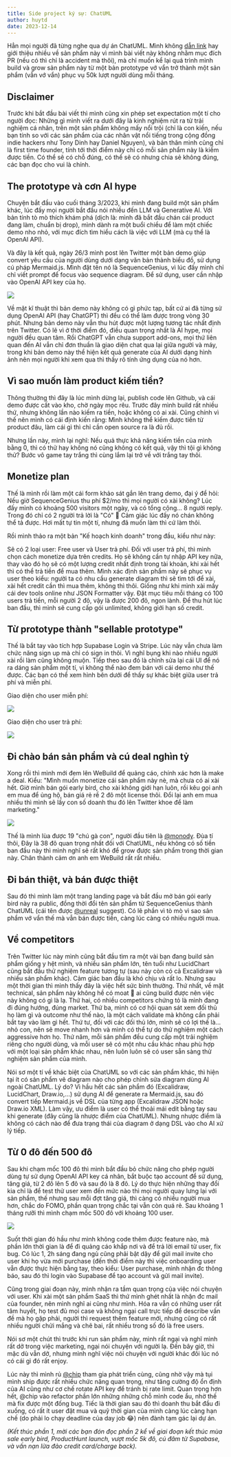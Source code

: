 ```yaml
---
title: Side project ký sự: ChatUML
author: huytd
date: 2023-12-14
---
```


Hẳn mọi người đã từng nghe qua dự án ChatUML. Mình không [dẫn link](https://chatuml.com) hay giới thiệu nhiều về sản phẩm này vì mình bài viết này không nhằm mục đích PR (nếu có thì chỉ là accident mà thôi), mà chỉ muốn kể lại quá trình mình build và grow sản phẩm này từ một bản prototype vớ vẩn trở thành một sản phẩm (vẫn vớ vẩn) phục vụ 50k lượt người dùng mỗi tháng.

## Disclaimer

Trước khi bắt đầu bài viết thì mình cũng xin phép set expectation một tí cho người đọc: Những gì mình viết ra dưới đây là kinh nghiệm rút ra từ trải nghiệm cá nhân, trên một sản phẩm không mấy nổi trội (chỉ là con kiến, nếu bạn tính so với các sản phẩm của các nhân vật nổi tiếng trong cộng đồng indie hackers như Tony Dinh hay Daniel Nguyen), và bản thân mình cũng chỉ là first time founder, tính tới thời điểm này chỉ có mỗi sản phẩm này là kiếm được tiền. Có thể sẽ có chỗ đúng, có thể sẽ có nhưng chia sẻ không đúng, các bạn đọc cho vui là chính.

## The prototype và cơn AI hype

Chuyện bắt đầu vào cuối tháng 3/2023, khi mình đang build một sản phẩm khác, lúc đấy mọi người bắt đầu nói nhiều đến LLM và Generative AI. Với bản tính tò mò thích khám phá (dịch là: mình đã bắt đầu chán cái product đang làm, chuẩn bị drop), mình dành ra một buổi chiều để làm một chiếc demo nho nhỏ, với mục đích tìm hiểu cách là việc với LLM (mà cụ thể là OpenAI API).

Và đây là kết quả, ngày 26/3 mình post lên Twitter một bản demo giúp convert yêu cầu của người dùng dưới dạng văn bản thành biểu đồ, sử dụng cú pháp Mermaid.js. Mình đặt tên nó là SequenceGenius, vì lúc đấy mình chỉ chỉ viết prompt để focus vào sequence diagram. Để sử dụng, user cần nhập vào OpenAI API key của họ.

![](https://notes.huy.rocks/posts/img/chatuml-prototype.png)

Về mặt kĩ thuật thì bản demo này không có gì phức tạp, bất cứ ai đã từng sử dụng OpenAI API (hay ChatGPT) thì đều có thể làm được trong vòng 30 phút. Nhưng bản demo này vẫn thu hút được một lượng tương tác nhất định trên Twitter. Có lẽ vì ở thời điểm đó, điều quan trọng nhất là AI hype, mọi người đều quan tâm. Rồi ChatGPT vẫn chưa support add-ons, mọi thứ liên quan đến AI vẫn chỉ đơn thuần là giao diện chat qua lại giữa người và máy, trong khi bản demo này thể hiện kết quả generate của AI dưới dạng hình ảnh nên mọi người khi xem qua thì thấy rõ tính ứng dụng của nó hơn.

## Vì sao muốn làm product kiếm tiền?

Thông thường thì đây là lúc mình dừng lại, publish code lên Github, và cái demo được cất vào kho, chờ ngày mọc rêu. Trước đây mình build rất nhiều thứ, nhưng không lần nào kiếm ra tiền, hoặc không có ai xài. Cũng chính vì thế nên mình có cái định kiến rằng: Mình không thể kiếm được tiền từ product đâu, làm cái gì thì chỉ cần open source ra là đủ rồi.

Nhưng lần này, mình lại nghĩ: Nếu quả thực khả năng kiếm tiền của mình bằng 0, thì có thử hay không nó cũng không có kết quả, vậy thì tội gì không thử? Bước vô game tay trắng thì cùng lắm lại trở về với trắng tay thôi.

## Monetize plan

Thế là mình rồi làm một cái form khảo sát gắn lên trang demo, đại ý để hỏi: Nếu giờ SequenceGenius thu phí $2/mo thì mọi người có xài không? Lúc đấy mình có khoảng 500 visitors một ngày, và có tổng cộng... 8 người reply. Trong đó chỉ có 2 người trả lời là "Có" 🤣 Cảm giác lúc đấy nó chán không thể tả được. Hơi mất tự tin một tí, nhưng đã muốn làm thì cứ làm thôi.

Rồi mình thảo ra một bản "Kế hoạch kinh doanh" trong đầu, kiểu như này:

Sẽ có 2 loại user: Free user và User trả phí. Đối với user trả phí, thì mình chọn cách monetize dựa trên credits. Họ sẽ không cần tự nhập API key nữa, thay vào đó họ sẽ có một lượng credit nhất định trong tài khoản, khi xài hết thì có thể trả tiền để mua thêm. Mình xác định sản phẩm này sẽ phục vụ user theo kiểu: người ta có nhu cầu generate diagram thì sẽ tìm tới để xài, xài hết credit cần thì mua thêm, không thì thôi. Giống như khi mình xài mấy cái dev tools online như JSON Formatter vậy. Đặt mục tiêu mỗi tháng có 100 users trả tiền, mỗi người 2 đô, vậy là được 200 đô, ngon lành. Để thu hút lúc ban đầu, thì mình sẽ cung cấp gói unlimited, không giới hạn số credit.

## Từ prototype thành "sellable prototype"

Thế là bắt tay vào tích hợp Supabase Login và Stripe. Lúc này vẫn chưa làm chức năng sign up mà chỉ có sign in thôi. Vì nghĩ bụng khi nào nhiều người xài rồi làm cũng không muộn. Tiếp theo sau đó là chỉnh sửa lại cái UI để nó ra dáng sản phẩm một tí, vì không thể nào đem bán với cái demo như thế được. Các bạn có thể xem hình bên dưới để thấy sự khác biệt giữa user trả phí và miễn phí.

Giao diện cho user miễn phí:

![](https://notes.huy.rocks/posts/img/chatuml-free-user-ui.png)

Giao diện cho user trả phí:

![](https://notes.huy.rocks/posts/img/chatuml-paid-user-ui.png)

## Đi chào bán sản phẩm và cú deal nghìn tỷ

Xong rồi thì mình mới đem lên WeBuild để quảng cáo, chính xác hơn là make a deal. Kiểu: "Mình muốn monetize cái sản phẩm này nè, mà chưa có ai xài hết. Giờ mình bán gói early bird, cho xài không giới hạn luôn, rồi kêu gọi anh em mua để ủng hộ, bán giá rẻ rề 2 đô một license thôi. Đổi lại anh em mua nhiều thì mình sẽ lấy con số doanh thu đó lên Twitter khoe để làm marketing."


![](https://notes.huy.rocks/posts/img/chatuml-first-payment.png)

Thế là mình lùa được 19 "chú gà con", người đầu tiên là [@monody](https://github.com/monodyle/). Đùa tí thôi, Đây là 38 đô quan trọng nhất đối với ChatUML, nếu không có số tiền ban đầu này thì mình nghĩ sẽ rất khó để grow được sản phẩm trong thời gian này. Chân thành cảm ơn anh em WeBuild rất rất nhiều.

## Đi bán thiệt, và bán được thiệt

Sau đó thì mình làm một trang landing page và bắt đầu mở bán gói early bird này ra public, đồng thời đổi tên sản phẩm từ SequenceGenius thành ChatUML (cái tên được [@unreal](https://github.com/unrealhoang) suggest). Có lẽ phần vì tò mò vì sao sản phẩm vớ vẩn thế mà vẫn bán được tiền, càng lúc càng có nhiều người mua.

## Về competitors

Trên Twitter lúc này mình cũng bắt đầu tìm ra một vài bạn đang build sản phẩm giống y hệt mình, và nhiều sản phẩm lớn, tên tuổi như LucidChart cũng bắt đầu thử nghiệm feature tương tự (sau này còn có cả Excalidraw và nhiều sản phẩm khác). Cảm giác ban đầu là khó chịu và rất lo. Nhưng sau một thời gian thì mình thấy đây là việc hết sức bình thường. Thứ nhất, về mặt technical, sản phẩm này không hề có moat 🥲 ai cũng build được nên việc này không có gì là lạ. Thứ hai, có nhiều competitors chứng tỏ là mình đang đi đúng hướng, đúng market. Thứ ba, mình có cơ hội quan sát xem đối thủ họ làm gì và outcome như thế nào, là một cách validate mà không cần phải bắt tay vào làm gì hết. Thứ tư, đối với các đối thủ lớn, mình sẽ có lợi thế là... nhỏ con, nên sẽ move nhanh hơn và mình có thể tự do thử nghiệm một cách aggressive hơn họ. Thứ năm, mỗi sản phẩm đều cung cấp một trải nghiệm riêng cho người dùng, và mỗi user sẽ có một nhu cầu khác nhau phù hợp với một loại sản phẩm khác nhau, nên luôn luôn sẽ có user sẵn sàng thử nghiệm sản phẩm của mình.

Nói sơ một tí về khác biệt của ChatUML so với các sản phẩm khác, thì hiện tại ít có sản phẩm vẽ diagram nào cho phép chỉnh sửa diagram dùng AI ngoài ChatUML. Lý do? Vì hầu hết các sản phẩm đó (Excalidraw, LucidChart, Draw.io,...) sử dụng AI để generate ra Mermaid.js, sau đó convert tiếp Mermaid.js về DSL của từng app (Excalidraw JSON hoặc Draw.io XML). Làm vậy, ưu điểm là user có thể thoải mái edit bằng tay sau khi generate (đây cũng là nhược điểm của ChatUML). Nhưng nhược điểm là không có cách nào để đưa trạng thái của diagram ở dạng DSL vào cho AI xử lý tiếp.

## Từ 0 đô đến 500 đô

Sau khi chạm mốc 100 đô thì mình bắt đầu bỏ chức năng cho phép người dùng tự sử dụng OpenAI API key cá nhân, bắt buộc tạo account để sử dụng, tăng giá, từ 2 đô lên 5 đô và sau đó là 8 đô. Lý do thực hiện những thay đổi kia chỉ là để test thử user xem đến mức nào thì mọi người quay lưng lại với sản phẩm, thế nhưng sau mỗi đợt tăng giá, thì càng có nhiều người mua hơn, chắc do FOMO, phần quan trọng chắc tại vẫn còn quá rẻ. Sau khoảng 1 tháng rưỡi thì mình chạm mốc 500 đô với khoảng 100 user.

![](https://notes.huy.rocks/posts/img/chatuml-500.png)

Suốt thời gian đó hầu như mình không code thêm được feature nào, mà phần lớn thời gian là để đi quảng cáo khắp nơi và để trả lời email từ user, fix bug. Có lúc 1, 2h sáng đang ngủ cũng phải bật dậy để gửi mail invite cho user khi họ vừa mới purchase (đến thời điểm này thì việc onboarding user vẫn được thực hiện bằng tay, theo kiểu: User purchase, mình nhận đc thông báo, sau đó thì login vào Supabase để tạo account và gửi mail invite).

Cũng trong giai đoạn này, mình nhận ra tầm quan trọng của việc nói chuyện với user. Khi xài một sản phẩm SaaS thì thứ mình ghét nhất là nhận đc mail của founder, nên mình nghĩ ai cũng như mình. Hóa ra vẫn có những user rất tâm huyết, họ test đủ mọi case và không ngại call trực tiếp để describe vấn đề mà họ gặp phải, người thì request thêm feature mới, nhưng cũng có rất nhiều người chửi mắng và chê bai, rất nhiều trong số đó là free users.

Nói sơ một chút thì trước khi run sản phẩm này, mình rất ngại và nghĩ mình rất dở trong việc marketing, ngại nói chuyện với người lạ. Đến bây giờ, thì mặc dù vẫn dở, nhưng mình nghĩ việc nói chuyện với người khác đôi lúc nó có cái gì đó rất enjoy.

Lúc này thì mình rủ [@chip](https://github.com/lqt93) tham gia phát triển cùng, cũng nhờ vậy mà tụi mình ship được rất nhiều chức năng quan trọng, như tăng cường độ ổn định của AI cũng như cơ chế rotate API key để tránh bị rate limit. Quan trọng hơn hết, @chip vào refactor phần lớn những những chỗ mình code ẩu, nhờ thế mà fix được một đống bug. Tiếc là thời gian sau đó thì doanh thu bắt đầu đi xuống, có rất ít user đặt mua và quỹ thời gian của mình càng lúc càng hạn chế (do phải lo chạy deadline của day job 😂) nên đành tạm gác lại dự án.

_(Kết thúc phần 1, mời các bạn đón đọc phần 2 kể về giai đoạn kết thúc mùa sale early bird, ProductHunt launch, vượt mốc 5k đô, cú đâm từ Supabase, và vấn nạn lừa đảo credit card/charge back)._
